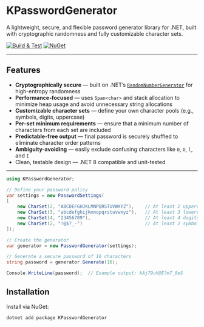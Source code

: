 # KPasswordGenerator

A lightweight, secure, and flexible password generator library for .NET, built with cryptographic randomness and fully customizable character sets.

[![Build & Test](https://github.com/kpol/PasswordGenerator/actions/workflows/build-test.yml/badge.svg)](https://github.com/kpol/PasswordGenerator/actions)
[![NuGet](https://img.shields.io/nuget/v/KPasswordGenerator.svg)](https://www.nuget.org/packages/KPasswordGenerator)

---

## Features

- **Cryptographically secure** — built on .NET’s [`RandomNumberGenerator`](https://learn.microsoft.com/en-us/dotnet/api/system.security.cryptography.randomnumbergenerator) for high-entropy randomness
- **Performance-focused** — uses `Span<char>` and stack allocation to minimize heap usage and avoid unnecessary string allocations
- **Customizable character sets** — define your own character pools (e.g., symbols, digits, uppercase)
- **Per-set minimum requirements** — ensure that a minimum number of characters from each set are included
- **Predictable-free output** — final password is securely shuffled to eliminate character order patterns
- **Ambiguity-avoiding** — easily exclude confusing characters like `0`, `O`, `l`, and `I`
- Clean, testable design — .NET 8 compatible and unit-tested


---

```c#
using KPasswordGenerator;

// Define your password policy
var settings = new PasswordSettings(
[
    new CharSet(2, "ABCDEFGHJKLMNPQRSTUVWXYZ"),    // At least 2 uppercase letters (no I, O)
    new CharSet(3, "abcdefghijkmnopqrstuvwxyz"),   // At least 3 lowercase letters (no l)
    new CharSet(4, "23456789"),                    // At least 4 digits (no 0, 1)
    new CharSet(2, "!@$?_-")                       // At least 2 symbols
]);

// Create the generator
var generator = new PasswordGenerator(settings);

// Generate a secure password of 16 characters
string password = generator.Generate(16);

Console.WriteLine(password);  // Example output: kAj79uV@E?m7_8eS
```

## Installation

Install via NuGet:

```bash
dotnet add package KPasswordGenerator